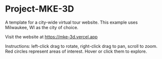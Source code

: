 # Project-MKE-3D
A template for a city-wide virtual tour website. This example uses Milwaukee, WI as the city of choice.

Visit the website at https://mke-3d.vercel.app 

Instructions: 
left-click drag to rotate, 
right-click drag to pan, 
scroll to zoom. 
Red circles represent areas of interest. Hover or click them to explore.
